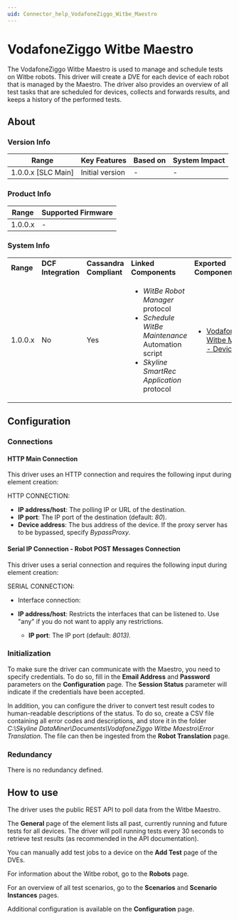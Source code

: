 ```yaml
---
uid: Connector_help_VodafoneZiggo_Witbe_Maestro
---
```


# VodafoneZiggo Witbe Maestro

The VodafoneZiggo Witbe Maestro is used to manage and schedule tests on Witbe robots. This driver will create a DVE for each device of each robot that is managed by the Maestro. The driver also provides an overview of all test tasks that are scheduled for devices, collects and forwards results, and keeps a history of the performed tests.

## About

### Version Info

| **Range**            | **Key Features** | **Based on** | **System Impact** |
|----------------------|------------------|--------------|-------------------|
| 1.0.0.x \[SLC Main\] | Initial version  | \-           | \-                |

### Product Info

| **Range** | **Supported Firmware** |
|-----------|------------------------|
| 1.0.0.x   | \-                     |

### System Info

<table>
<colgroup>
<col style="width: 20%" />
<col style="width: 20%" />
<col style="width: 20%" />
<col style="width: 20%" />
<col style="width: 20%" />
</colgroup>
<tbody>
<tr class="odd">
<td><strong>Range</strong></td>
<td><strong>DCF Integration</strong></td>
<td><strong>Cassandra Compliant</strong></td>
<td><strong>Linked Components</strong></td>
<td><strong>Exported Components</strong></td>
</tr>
<tr class="even">
<td>1.0.0.x</td>
<td>No</td>
<td>Yes</td>
<td><ul>
<li><em>WitBe Robot Manager</em> protocol</li>
<li><em>Schedule WitBe Maintenance</em> Automation script</li>
<li><em>Skyline SmartRec Application</em> protocol</li>
</ul></td>
<td><ul>
<li><a href="/Driver%20Help/VodafoneZiggo%20Witbe%20Maestro%20-%20Device.aspx">VodafoneZiggo Witbe Maestro - Device</a></li>
</ul></td>
</tr>
</tbody>
</table>

## Configuration

### Connections

#### HTTP Main Connection

This driver uses an HTTP connection and requires the following input during element creation:

HTTP CONNECTION:

- **IP address/host**: The polling IP or URL of the destination.
- **IP port**: The IP port of the destination (default: *80*).
- **Device address**: The bus address of the device. If the proxy server has to be bypassed, specify *BypassProxy*.

#### Serial IP Connection - Robot POST Messages Connection

This driver uses a serial connection and requires the following input during element creation:

SERIAL CONNECTION:

- Interface connection:

- **IP address/host**: Restricts the interfaces that can be listened to. Use "any" if you do not want to apply any restrictions.
  - **IP port**: The IP port (default: *8013).*

### Initialization

To make sure the driver can communicate with the Maestro, you need to specify credentials. To do so, fill in the **Email Address** and **Password** parameters on the **Configuration** page. The **Session Status** parameter will indicate if the credentials have been accepted.

In addition, you can configure the driver to convert test result codes to human-readable descriptions of the status. To do so, create a CSV file containing all error codes and descriptions, and store it in the folder *C:\Skyline DataMiner\Documents\VodafoneZiggo Witbe Maestro\Error Translation*. The file can then be ingested from the **Robot Translation** page.

### Redundancy

There is no redundancy defined.

## How to use

The driver uses the public REST API to poll data from the Witbe Maestro.

The **General** page of the element lists all past, currently running and future tests for all devices. The driver will poll running tests every 30 seconds to retrieve test results (as recommended in the API documentation).

You can manually add test jobs to a device on the **Add Test** page of the DVEs.

For information about the Witbe robot, go to the **Robots** page.

For an overview of all test scenarios, go to the **Scenarios** and **Scenario** **Instances** pages.

Additional configuration is available on the **Configuration** page.
